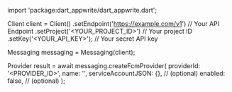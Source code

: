 import 'package:dart_appwrite/dart_appwrite.dart';

Client client = Client()
    .setEndpoint('https://example.com/v1') // Your API Endpoint
    .setProject('<YOUR_PROJECT_ID>') // Your project ID
    .setKey('<YOUR_API_KEY>'); // Your secret API key

Messaging messaging = Messaging(client);

Provider result = await messaging.createFcmProvider(
    providerId: '<PROVIDER_ID>',
    name: '<NAME>',
    serviceAccountJSON: {}, // (optional)
    enabled: false, // (optional)
);
